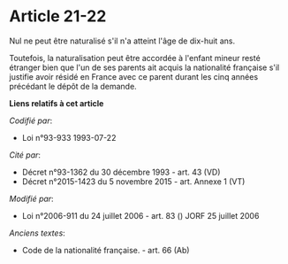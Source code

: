# Article 21-22

Nul ne peut être naturalisé s'il n'a atteint l'âge de dix-huit ans.

Toutefois, la naturalisation peut être accordée à l'enfant mineur resté étranger bien que l'un de ses parents ait acquis la
nationalité française s'il justifie avoir résidé en France avec ce parent durant les cinq années précédant le dépôt de la
demande.

**Liens relatifs à cet article**

_Codifié par_:

  - Loi n°93-933 1993-07-22

_Cité par_:

  - Décret n°93-1362 du 30 décembre 1993 - art. 43 (VD)
  - Décret n°2015-1423 du 5 novembre 2015 - art. Annexe 1 (VT)

_Modifié par_:

  - Loi n°2006-911 du 24 juillet 2006 - art. 83 () JORF 25 juillet 2006

_Anciens textes_:

  - Code de la nationalité française. - art. 66 (Ab)

